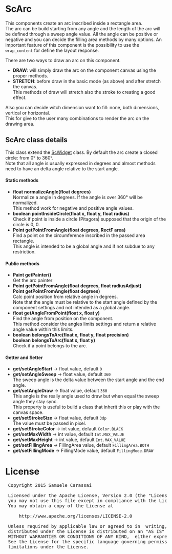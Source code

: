 # ScArc
This components create an arc inscribed inside a rectangle area.<br />
The arc can be build starting from any angle and the length of the arc will be defined through a sweep angle value.
All the angle can be positive or negative and you can decide the filling area methods by many options.
An important feature of this component is the possibility to use the <code>wrap_content</code> for define the layout response.

There are two ways to draw an arc on this component.
- **DRAW**: will simply draw the arc on the component canvas using the proper methods.
- **STRETCH**: before draw in the basic mode (as above) and after stretch the canvas.<br />
This methods of draw will stretch also the stroke to creating a good effect.

Also you can decide witch dimension want to fill: none, both dimensions, vertical or horizontal.<br />
This for give to the user many combinations to render the arc on the drawing area.


## ScArc class details
This class extend the [ScWidget](ScWidget) class.
By default the arc create a closed circle: from 0° to 360°.<br />
Note that all angle is usually expressed in degrees and almost methods need to have an delta angle relative to the start angle.


#### Static methods

- **float normalizeAngle(float degrees)**<br />
Normalize a angle in degrees.
If the angle is over 360° will be normalized.<br />
This method work for negative and positive angle values.
- **boolean pointInsideCircle(float x, float y, float radius)**<br />
Check if point is inside a circle (Pitagora) supposed that the origin of the circle is 0, 0.
- **Point getPointFromAngle(float degrees, RectF area)**<br />
Find a point on the circumference inscribed in the passed area rectangle.<br />
This angle is intended to be a global angle and if not subdue to any restriction.


#### Public methods

- **Paint getPainter()**<br />
Get the arc painter
- **Point getPointFromAngle(float degrees, float radiusAdjust)**<br />
**Point getPointFromAngle(float degrees)**<br />
Calc point position from relative angle in degrees.<br />
Note that the angle must be relative to the start angle defined by the component settings and not intended as a global angle.
- **float getAngleFromPoint(float x, float y)**<br />
Find the angle from position on the component.<br />
This method consider the angles limits settings and return a relative angle value within this limits.
- **boolean belongsToArc(float x, float y, float precision)**<br />
**boolean belongsToArc(float x, float y)**<br />
Check if a point belongs to the arc.


#### Getter and Setter
- **get/setAngleStart**  -> float value, default <code>0</code><br />
- **get/setAngleSweep**  -> float value, default <code>360</code><br />
The sweep angle is the delta value between the start angle and the end angle.
- **get/setAngleDraw**  -> float value, default <code>360</code><br />
This angle is the really angle used to draw but when equal the sweep angle they stay sync.<br />
This property is useful to build a class that inherit this or play with the canvas space.
- **get/setStrokeSize**  -> float value, default <code>3dp</code><br />
The value must be passed in pixel.
- **get/setStrokeColor**  -> int value, default <code>Color.BLACK</code><br />
- **get/setMaxWidth**  -> int value, default <code>Int.MAX_VALUE</code><br />
- **get/setMaxHeight**  -> int value, default <code>Int.MAX_VALUE</code><br />
- **get/setFillingArea**  -> FillingArea value, default <code>FillingArea.BOTH</code><br />
- **get/setFillingMode**  -> FillingMode value, default <code>FillingMode.DRAW</code><br />


# License
<pre>
 Copyright 2015 Samuele Carassai

 Licensed under the Apache License, Version 2.0 (the "License");
 you may not use this file except in compliance with the License.
 You may obtain a copy of the License at

     http://www.apache.org/licenses/LICENSE-2.0

 Unless required by applicable law or agreed to in  writing, software
 distributed under the License is distributed on an "AS IS" BASIS,
 WITHOUT WARRANTIES OR CONDITIONS OF ANY KIND,  either express or implied.
 See the License for the specific language governing permissions and
 limitations under the License.
</pre>